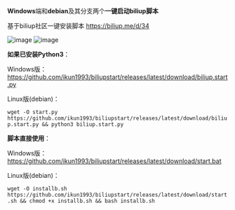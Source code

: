 **Windows**端和**debian**及其分支两个**一键启动biliup脚本**

基于biliup社区一键安装脚本 https://biliup.me/d/34

![image](https://github.com/ikun1993/biliupstart/assets/96544807/1097ed4a-3920-431d-afb0-fe827b24757c)
![image](https://github.com/ikun1993/biliupstart/assets/96544807/7939d577-e910-4d0f-a40c-002f1adeba6b)

**如果已安装Python3**：

Windows版：
https://github.com/ikun1993/biliupstart/releases/latest/download/biliup.start.py

Linux版(debian)：

`wget -O start.py https://github.com/ikun1993/biliupstart/releases/latest/download/biliup.start.py && python3 biliup.start.py
`

**脚本直接使用**：

Windows版：
https://github.com/ikun1993/biliupstart/releases/latest/download/start.bat


Linux版(debian)：

`wget -O installb.sh https://github.com/ikun1993/biliupstart/releases/latest/download/start.sh && chmod +x installb.sh && bash installb.sh
`
